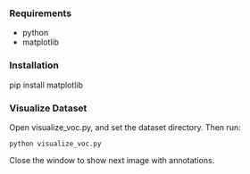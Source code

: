 ### Requirements
- python
- matplotlib

### Installation
pip install matplotlib

### Visualize Dataset
Open visualize_voc.py, and set the dataset directory.
Then run:
```
python visualize_voc.py
```
Close the window to show next image with annotations.
